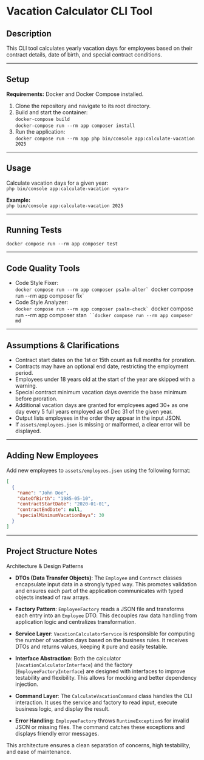 # Vacation Calculator CLI Tool

## Description

This CLI tool calculates yearly vacation days for employees based on their contract details, date of birth, and special contract conditions.

---

## Setup

**Requirements:** Docker and Docker Compose installed.

1. Clone the repository and navigate to its root directory.  
2. Build and start the container:  
   `docker-compose build`  
   `docker-compose run --rm app composer install`
3. Run the application:  
   `docker compose run --rm app php bin/console app:calculate-vacation 2025`

---

## Usage

Calculate vacation days for a given year:  
`php bin/console app:calculate-vacation <year>`

**Example:**  
`php bin/console app:calculate-vacation 2025`

---

## Running Tests

`docker compose run --rm app composer test`

---

## Code Quality Tools

- Code Style Fixer:  
  ``docker compose run --rm app composer psalm-alter`
  ``docker compose run --rm app composer fix`
- Code Style Analyzer:  
  ``docker compose run --rm app composer psalm-check`
  ``docker compose run --rm app composer stan`
  ``docker compose run --rm app composer md`

---

## Assumptions & Clarifications

- Contract start dates on the 1st or 15th count as full months for proration.  
- Contracts may have an optional end date, restricting the employment period.  
- Employees under 18 years old at the start of the year are skipped with a warning.  
- Special contract minimum vacation days override the base minimum before proration.  
- Additional vacation days are granted for employees aged 30+ as one day every 5 full years employed as of Dec 31 of the given year.  
- Output lists employees in the order they appear in the input JSON.  
- If `assets/employees.json` is missing or malformed, a clear error will be displayed.

---

## Adding New Employees

Add new employees to `assets/employees.json` using the following format:
``` json
[
  {
    "name": "John Doe",
    "dateOfBirth": "1985-05-10",
    "contractStartDate": "2020-01-01",
    "contractEndDate": null,
    "specialMinimumVacationDays": 30
  }
]
```
---

## Project Structure Notes

Architecture & Design Patterns

- **DTOs (Data Transfer Objects)**: The `Employee` and `Contract` classes encapsulate input data in a strongly typed way. This promotes validation and ensures each part of the application communicates with typed objects instead of raw arrays.

- **Factory Pattern**: `EmployeeFactory` reads a JSON file and transforms each entry into an `Employee` DTO. This decouples raw data handling from application logic and centralizes transformation.

- **Service Layer**: `VacationCalculatorService` is responsible for computing the number of vacation days based on the business rules. It receives DTOs and returns values, keeping it pure and easily testable.

- **Interface Abstraction**: Both the calculator (`VacationCalculatorInterface`) and the factory (`EmployeeFactoryInterface`) are designed with interfaces to improve testability and flexibility. This allows for mocking and better dependency injection.

- **Command Layer**: The `CalculateVacationCommand` class handles the CLI interaction. It uses the service and factory to read input, execute business logic, and display the result.

- **Error Handling**: `EmployeeFactory` throws `RuntimeException`s for invalid JSON or missing files. The command catches these exceptions and displays friendly error messages.

This architecture ensures a clean separation of concerns, high testability, and ease of maintenance.
